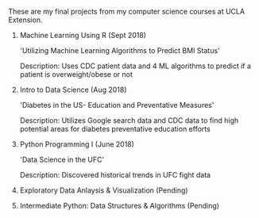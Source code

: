 These are my final projects from my computer science courses at UCLA Extension.

1) Machine Learning Using R (Sept 2018)

	'Utilizing Machine Learning Algorithms to Predict BMI Status'
	
	Description: Uses CDC patient data and 4 ML algorithms to predict if a patient is overweight/obese or not
    
2) Intro to Data Science (Aug 2018)

	'Diabetes in the US- Education and Preventative Measures'
	
	Description: Utilizes Google search data and CDC data to find high potential areas for diabetes preventative education efforts
    
3) Python Programming I (June 2018)

	'Data Science in the UFC'
	
	Description: Discovered historical trends in UFC fight data
  
4) Exploratory Data Anlaysis & Visualization (Pending)
	
5) Intermediate Python: Data Structures & Algorithms (Pending)

